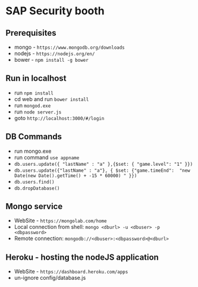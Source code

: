 # SAP Security booth

## Prerequisites  
* mongo  - `https://www.mongodb.org/downloads`
* nodejs - `https://nodejs.org/en/`
* bower  - `npm install -g bower`   

## Run in localhost
* run `npm install`
* cd web and run `bower install`
* run `mongod.exe` 
* run `node server.js`
* goto `http://localhost:3000/#/login`    

## DB Commands
* run mongo.exe
* run command `use appname`
* `db.users.update({ "lastName" : "a" },{$set: { "game.level": "1" }})`
* `db.users.update({"lastName" : "a"}, { $set: {"game.timeEnd":  "new Date(new Date().getTime() + -15 * 60000) " }})`
* `db.users.find()` 
* `db.dropDatabase()`      

## Mongo service 
* WebSite - `https://mongolab.com/home` 
* Local connection from shell: `mongo <dburl> -u <dbuser> -p <dbpassword>` 
* Remote connection: `mongodb://<dbuser>:<dbpassword>@<dburl>`     

## Heroku - hosting the nodeJS application
* WebSite - `https://dashboard.heroku.com/apps`
* un-ignore config/database.js